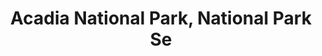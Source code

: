 ---
layout: repo
title: "Acadia National Park, National Park Se"
id: 2340
permalink: repos/2340/
---